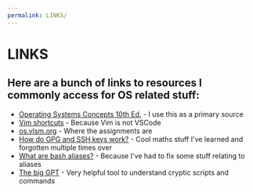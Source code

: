```yaml
---
permalink: LINKS/
---
```


# LINKS
## Here are a bunch of links to resources I commonly access for OS related stuff:
* [Operating Systems Concepts 10th Ed.](https://os.ecci.ucr.ac.cr/slides/Abraham-Silberschatz-Operating-System-Concepts-10th-2018.pdf) - I use this as a primary source
* [Vim shortcuts](https://vim.rtorr.com/) - Because Vim is not VSCode
* [os.vlsm.org](os.vlsm.org) - Where the assignments are
* [How do GPG and SSH keys work?](https://www.geeksforgeeks.org/asymmetric-key-cryptography/) - Cool maths stuff I've learned and forgotten multiple times over
* [What are bash aliases?](https://tldp.org/LDP/abs/html/aliases.html) - Because I've had to fix some stuff relating to aliases
* [The big GPT](https://chatgpt.com/) - Very helpful tool to understand cryptic scripts and commands
